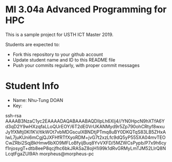 MI 3.04a Advanced Programming for HPC
=============================================

This is a sample project for USTH ICT Master 2019.

Students are expected to:

* Fork this repository to your github account
* Update student name and ID to this README file
* Push your commits regularly, with proper commit messages

Student Info
=======================

* Name: Nhu-Tung DOAN
* Key:

ssh-rsa AAAAB3NzaC1yc2EAAAADAQABAAABAQDIlpLh6XIj4//YN0HpcN9hXTfA6Yd3qD2Y9wHXzqfaLLoQUrEOY/6T2dE0VrUKANMyd9r5Zp790ohCRtyf8wxuJy1fXMtj0Kl1KV/tlkWOt7vbMDGsculXBNDtjPTmq8uBY0DKQTqS83LB5ZHxAIwL7juKUni6mCgjQJXFHfRTfXyoRDM+jvG7t2xzLfc9dQ5yP555XA04mvTEOCwZRbi2SqjBkHmw6bXO9MFLoBfyijBuq8YvVXFD/5MZWCsPypb/P7x9h6cyf1njosygT+dtb8eeP8qcjfhc6bkJRASaZ8ojH1i99k1dRvGRMyLmTJM52LlrQ8NLcqtFgaZUl9Ah morpheus@morpheus-pc
